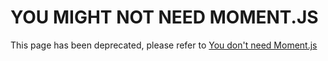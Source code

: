 # YOU MIGHT NOT NEED MOMENT.JS

This page has been deprecated, please refer to [You don't need Moment.js](https://github.com/you-dont-need/You-Dont-Need-Momentjs)

